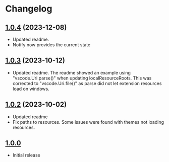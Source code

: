 # Changelog

## [1.0.4](https://github.com/sketchbuch/vscode-file-theme-processor/compare/v1.0.3...v1.0.4) (2023-12-08)

- Updated readme.
- Notify now provides the current state

## [1.0.3](https://github.com/sketchbuch/vscode-file-theme-processor/compare/v1.0.2...v1.0.3) (2023-10-12)

- Updated readme. The readme showed an example using "vscode.Uri.parse()" when updating localResourceRoots. This was corrected to "vscode.Uri.file()" as parse did not let extension resources load on windows.

## [1.0.2](https://github.com/sketchbuch/vscode-file-theme-processor/compare/v1.0.0...v1.0.2) (2023-10-02)

- Updated readme
- Fix paths to resources. Some issues were found with themes not loading resources.

## [1.0.0](2023-09-23)

- Initial release

